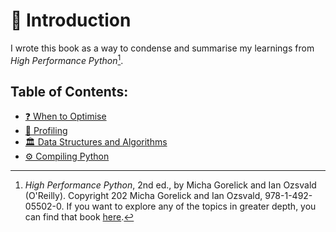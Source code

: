 # 📖 Introduction

I wrote this book as a way to condense and summarise my learnings from *High Performance Python*[^note]. 

## Table of Contents:

- [❓ When to Optimise](./when_to_optimise.md)
- [🔎 Profiling](./profiling.md)
- [🏛️ Data Structures and Algorithms](./data_structures_and_types.md)
- [⚙️ Compiling Python](./compiling_python.md)

[^note]: *High Performance Python*, 2nd ed., by Micha Gorelick and Ian Ozsvald (O'Reilly). Copyright 202 Micha Gorelick and Ian Ozsvald, 978-1-492-05502-0. If you want to explore any of the topics in greater depth, you can find that book [here](https://www.oreilly.com/library/view/high-performance-python/9781492055013/).